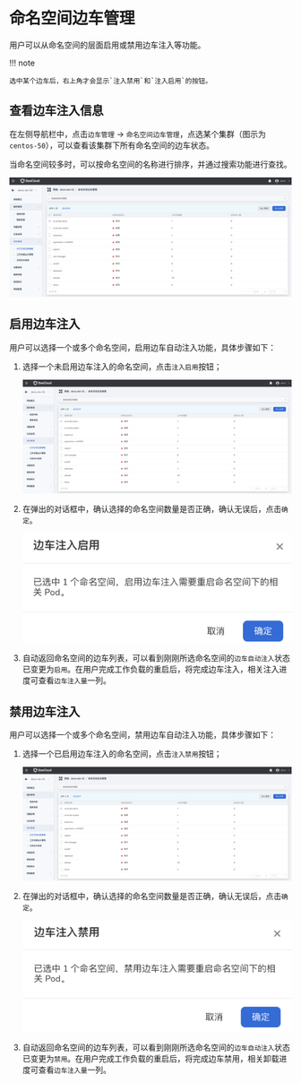 # 命名空间边车管理

用户可以从命名空间的层面启用或禁用边车注入等功能。

!!! note

    选中某个边车后，右上角才会显示`注入禁用`和`注入启用`的按钮。

## 查看边车注入信息

在左侧导航栏中，点击`边车管理` -> `命名空间边车管理`，点选某个集群（图示为 `centos-50`），可以查看该集群下所有命名空间的边车状态。

当命名空间较多时，可以按命名空间的名称进行排序，并通过搜索功能进行查找。

![查看边车注入](../../images/ns-sidecar01.png)

## 启用边车注入

用户可以选择一个或多个命名空间，启用边车自动注入功能，具体步骤如下：

1. 选择一个未启用边车注入的命名空间，点击`注入启用`按钮；

    ![查看边车注入](../../images/ns-sidecar01.png)

2. 在弹出的对话框中，确认选择的命名空间数量是否正确，确认无误后，点击`确定`。

    ![查看边车注入](../../images/ns-sidecar02.png)

3. 自动返回命名空间的边车列表，可以看到刚刚所选命名空间的`边车自动注入`状态已变更为`启用`。在用户完成工作负载的重启后，将完成边车注入，相关注入进度可查看`边车注入量`一列。

## 禁用边车注入

用户可以选择一个或多个命名空间，禁用边车自动注入功能，具体步骤如下：

1. 选择一个已启用边车注入的命名空间，点击`注入禁用`按钮；

    ![查看边车注入](../../images/ns-sidecar01.png)

2. 在弹出的对话框中，确认选择的命名空间数量是否正确，确认无误后，点击`确定`。

    ![查看边车注入](../../images/ns-sidecar03.png)

3. 自动返回命名空间的边车列表，可以看到刚刚所选命名空间的`边车自动注入`状态已变更为`禁用`。在用户完成工作负载的重启后，将完成边车禁用，相关卸载进度可查看`边车注入量`一列。
